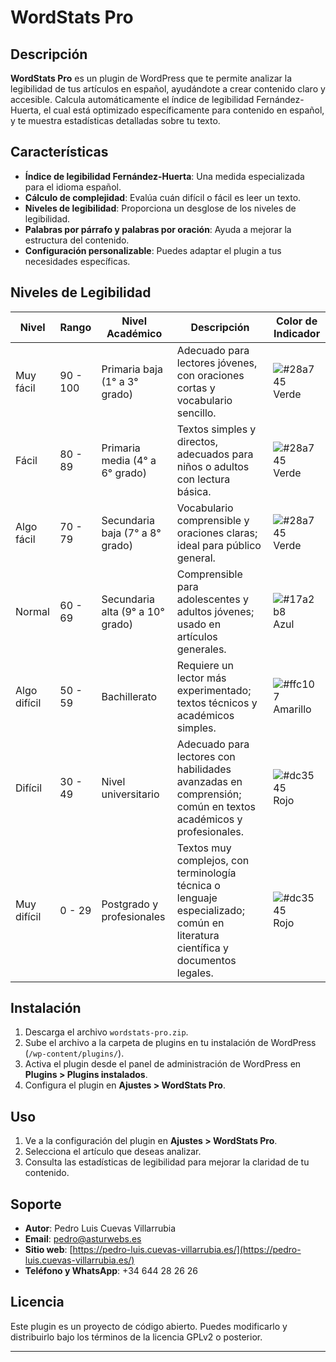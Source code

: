 # WordStats Pro

## Descripción

**WordStats Pro** es un plugin de WordPress que te permite analizar la legibilidad de tus artículos en español, ayudándote a crear contenido claro y accesible. Calcula automáticamente el índice de legibilidad Fernández-Huerta, el cual está optimizado específicamente para contenido en español, y te muestra estadísticas detalladas sobre tu texto.

## Características

- **Índice de legibilidad Fernández-Huerta**: Una medida especializada para el idioma español.
- **Cálculo de complejidad**: Evalúa cuán difícil o fácil es leer un texto.
- **Niveles de legibilidad**: Proporciona un desglose de los niveles de legibilidad.
- **Palabras por párrafo y palabras por oración**: Ayuda a mejorar la estructura del contenido.
- **Configuración personalizable**: Puedes adaptar el plugin a tus necesidades específicas.

## Niveles de Legibilidad

| Nivel        | Rango     | Nivel Académico               | Descripción | Color de Indicador |
|--------------|-----------|-------------------------------|-------------|---------------------|
| Muy fácil    | 90 - 100  | Primaria baja (1° a 3° grado) | Adecuado para lectores jóvenes, con oraciones cortas y vocabulario sencillo. | ![#28a745](https://via.placeholder.com/15/28a745/000000?text=+) Verde |
| Fácil        | 80 - 89   | Primaria media (4° a 6° grado) | Textos simples y directos, adecuados para niños o adultos con lectura básica. | ![#28a745](https://via.placeholder.com/15/28a745/000000?text=+) Verde |
| Algo fácil   | 70 - 79   | Secundaria baja (7° a 8° grado) | Vocabulario comprensible y oraciones claras; ideal para público general. | ![#28a745](https://via.placeholder.com/15/28a745/000000?text=+) Verde |
| Normal       | 60 - 69   | Secundaria alta (9° a 10° grado) | Comprensible para adolescentes y adultos jóvenes; usado en artículos generales. | ![#17a2b8](https://via.placeholder.com/15/17a2b8/000000?text=+) Azul |
| Algo difícil | 50 - 59   | Bachillerato                   | Requiere un lector más experimentado; textos técnicos y académicos simples. | ![#ffc107](https://via.placeholder.com/15/ffc107/000000?text=+) Amarillo |
| Difícil      | 30 - 49   | Nivel universitario            | Adecuado para lectores con habilidades avanzadas en comprensión; común en textos académicos y profesionales. | ![#dc3545](https://via.placeholder.com/15/dc3545/000000?text=+) Rojo |
| Muy difícil  | 0 - 29    | Postgrado y profesionales      | Textos muy complejos, con terminología técnica o lenguaje especializado; común en literatura científica y documentos legales. | ![#dc3545](https://via.placeholder.com/15/dc3545/000000?text=+) Rojo |


## Instalación

1. Descarga el archivo `wordstats-pro.zip`.
2. Sube el archivo a la carpeta de plugins en tu instalación de WordPress (`/wp-content/plugins/`).
3. Activa el plugin desde el panel de administración de WordPress en **Plugins > Plugins instalados**.
4. Configura el plugin en **Ajustes > WordStats Pro**.

## Uso

1. Ve a la configuración del plugin en **Ajustes > WordStats Pro**.
2. Selecciona el artículo que deseas analizar.
3. Consulta las estadísticas de legibilidad para mejorar la claridad de tu contenido.

## Soporte

- **Autor**: Pedro Luis Cuevas Villarrubia
- **Email**: [pedro@asturwebs.es](mailto:pedro@asturwebs.es)
- **Sitio web**: [https://pedro-luis.cuevas-villarrubia.es/](https://pedro-luis.cuevas-villarrubia.es/)
- **Teléfono y WhatsApp**: +34 644 28 26 26

## Licencia

Este plugin es un proyecto de código abierto. Puedes modificarlo y distribuirlo bajo los términos de la licencia GPLv2 o posterior.

---

